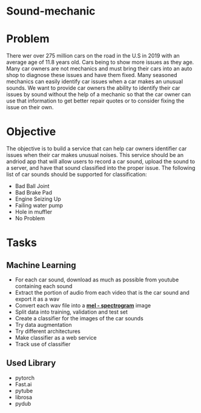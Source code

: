 # Sound-mechanic

# Problem
There wer over 275 million cars on the road in the U.S in 2019 with an average age of 11.8 years old.
Cars being to show more issues as they age. Many car owners are not mechanics and must bring their cars into an auto shop to diagnose these issues and have them fixed. Many seasoned mechanics can easily identify car issues when a car makes an unusual sounds. We want to provide car owners the ability to identify their car issues by sound without the help of a mechanic so that the car owner can use that information to get better repair quotes or to consider fixing the issue on their own.

# Objective
The objective is to build a service that can help car owners identifier car issues when their car makes unusual noises. This service should be an andriod app that will allow users to record a car sound, upload the sound to a server, and have that sound classified into the proper issue. The following list of car sounds should be supported for classification:
  * Bad Ball Joint
  * Bad Brake Pad
  * Engine Seizing Up
  * Failing water pump
  * Hole in muffler
  * No Problem
  
# Tasks
## Machine Learning
  * For each car sound, download as much as possible from youtube containing each sound
  * Extract the portion of audio from each video that is the car sound and export it as a wav
  * Convert each wav file into a [**mel - spectrogram**](https://towardsdatascience.com/getting-to-know-the-mel-spectrogram-31bca3e2d9d0) image
  * Split data into training, validation and test set
  * Create a classifier for the images of the car sounds
  * Try data augmentation
  * Try different architectures
  * Make classifier as a web service
  * Track use of classifier

## Used Library
 * pytorch
 * Fast.ai
 * pytube
 * librosa
 * pydub

